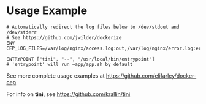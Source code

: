 # Usage Example


```
# Automatically redirect the log files below to /dev/stdout and /dev/stderr
# See https://github.com/jwilder/dockerize
ENV CEP_LOG_FILES=/var/log/nginx/access.log:out,/var/log/nginx/error.log:err

ENTRYPOINT ["tini", "--", "/usr/local/bin/entrypoint"]
# 'entrypoint' will run ~app/app.sh by default
```

See more complete usage examples at https://github.com/elifarley/docker-cep

For info on **tini**, see https://github.com/krallin/tini
